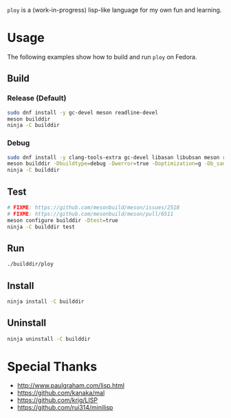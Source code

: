 `ploy` is a (work-in-progress) lisp-like language for my own fun and learning.

# Usage

The following examples show how to build and run `ploy` on Fedora.

## Build

### Release (Default)

```sh
sudo dnf install -y gc-devel meson readline-devel
meson builddir
ninja -C builddir
```

### Debug

```sh
sudo dnf install -y clang-tools-extra gc-devel libasan libubsan meson readline-devel
meson builddir -Dbuildtype=debug -Dwerror=true -Doptimization=g -Db_sanitize=address,undefined
ninja -C builddir
```

## Test

```sh
# FIXME: https://github.com/mesonbuild/meson/issues/2518
# FIXME: https://github.com/mesonbuild/meson/pull/6511
meson configure builddir -Dtest=true
ninja -C builddir test
```

## Run

```sh
./builddir/ploy
```

## Install

```sh
ninja install -C builddir
```

## Uninstall

```sh
ninja uninstall -C builddir
```

# Special Thanks

- http://www.paulgraham.com/lisp.html
- https://github.com/kanaka/mal
- https://github.com/krig/LISP
- https://github.com/rui314/minilisp
